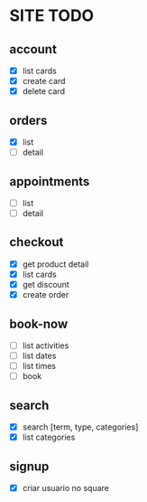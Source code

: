 # SITE TODO

## account

- [x] list cards
- [x] create card
- [x] delete card

## orders

- [x] list
- [ ] detail

## appointments

- [ ] list
- [ ] detail

## checkout

- [x] get product detail
- [x] list cards
- [x] get discount
- [x] create order

## book-now

- [ ] list activities
- [ ] list dates
- [ ] list times
- [ ] book

## search

- [x] search [term, type, categories]
- [x] list categories

## signup

- [x] criar usuario no square
